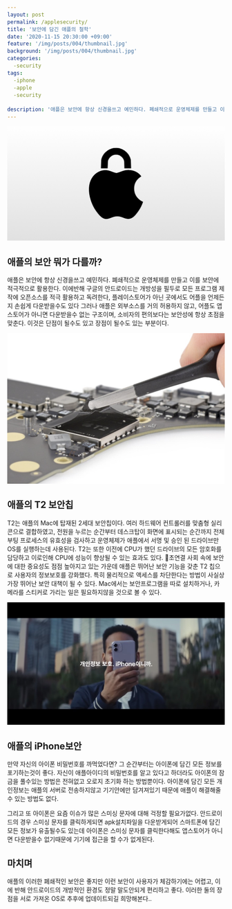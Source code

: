 ```yaml
---
layout: post
permalink: /applesecurity/
title: '보안에 담긴 애플의 철학'
date: '2020-11-15 20:30:00 +09:00'
feature: '/img/posts/004/thumbnail.jpg'
background: '/img/posts/004/thumbnail.jpg'
categories:
  -security
tags:
  -iphone
  -apple
  -security

description: '애플은 보안에 항상 신경을쓰고 예민하다. 폐쇄적으로 운영체제를 만들고 이를 보안에 적극적으로 활용한다.'
---
```

![애플보안](/img/posts/004/start.png)

## 애플의 보안 뭐가 다를까?

애플은 보안에 항상 신경을쓰고 예민하다. 폐쇄적으로 운영체제를 만들고 이를 보안에 적극적으로 활용한다.
이에반해 구글의 안드로이드는 개방성을 필두로 모든 프로그램 제작에 오픈소스를 적극 활용하고 독려한다, 플레이스토어가 아닌 곳에서도 어플을 언제든지 손쉽게 다운받을수도 있다 그러나 애플은 외부소스를 거의 허용하지 않고, 어플도 앱스토어가 아니면 다운받을수 없는 구조이며, 소비자의 편의보다는 보안성에 항상 초점을 맞춘다.
이것은 단점이 될수도 있고 장점이 될수도 있는 부분이다.

![T2보안칩](/img/posts/004/t2.png)

## 애플의 T2 보안칩

T2는 애플의 Mac에 탑재된 2세대 보안칩이다. 여러 하드웨어 컨트롤러를 맞춤형 실리콘으로 결합하였고, 전원을 누르는 순간부터 데스크탑이 화면에 표시되는 순간까지 전체 부팅 프로세스의 유효성을 검사하고 운영체제가 애플에서 서명 및 승인 된 드라이브만 OS를 실행하는데 사용된다. T2는 또한 이전에 CPU가 했던 드라이브의 모든 암호화를 담당하고 이로인해 CPU에 성능이 향상될 수 있는 효과도 있다. 초연결 사회 속에 보안에 대한 중요성도 점점 높아지고 있는 가운데 애플은 뛰어난 보안 기능을 갖춘 T2 칩으로 사용자의 정보보호를 강화했다. 특히 물리적으로 액세스를 차단한다는 방법이 사실상 가장 뛰어난 보안 대책이 될 수 있다. Mac에서는 보안프로그램을 따로 설치하거나, 카메라를 스티커로 가리는 일은 필요하지않을 것으로 볼 수 있다.

![아이폰보안사진](/img/posts/004/seciphone.jpeg)

## 애플의 iPhone보안

만약 자신의 아이폰 비밀번호를 까먹었다면? 그 순간부터는 아이폰에 담긴 모든 정보를 포기하는것이 좋다. 자신이 애플아이디의 비밀번호를 알고 있다고 하더라도 아이폰의 잠금을 풀수있는 방법은 전혀없고 오로지 초기화 하는 방법뿐이다. 아이폰에 담긴 모든 개인정보는 애플의 서버로 전송하지않고 기기안에만 담겨져있기 때문에 애플이 해결해줄수 있는 방법도 없다.

그리고 또 아이폰은 요즘 이슈가 많은 스미싱 문자에 대해 걱정할 필요가없다. 안드로이드의 경우 스미싱 문자를 클릭하게되면 apk설치파일을 다운받게되어 스마트폰에 담긴 모든 정보가 유출될수도 있는데 아이폰은 스미싱 문자를 클릭한다해도 앱스토어가 아니면 다운받을수 없기때문에 기기에 접근을 할 수가 없게된다.

## 마치며

애플의 이러한 폐쇄적인 보안은 좋지만 이런 보안이 사용자가 체감하기에는 어렵고, 이에 반해 안드로이드의 개방적인 환경도 정말 말도안되게 편리하고 좋다. 이러한 둘의 장점을 서로 가져온 OS로 추후에 업데이트되길 희망해본다..
